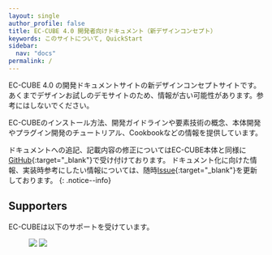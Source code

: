 ```yaml
---
layout: single
author_profile: false
title: EC-CUBE 4.0 開発者向けドキュメント（新デザインコンセプト）
keywords: このサイトについて, QuickStart
sidebar:
  nav: "docs"
permalink: /
---
```


EC-CUBE 4.0 の開発ドキュメントサイトの新デザインコンセプトサイトです。
あくまでデザインお試しのデモサイトのため、情報が古い可能性があります。参考にはしないでください。
 
EC-CUBEのインストール方法、開発ガイドラインや要素技術の概念、本体開発やプラグイン開発のチュートリアル、Cookbookなどの情報を提供しています。  
  
ドキュメントへの追記、記載内容の修正についてはEC-CUBE本体と同様に[GitHub](https://github.com/EC-CUBE/ec-cube.github.io/){:target="_blank"}で受け付けております。
ドキュメント化に向けた情報、実装時参考にしたい情報については、随時[Issue](https://github.com/EC-CUBE/ec-cube/issues/3380){:target="_blank"}を更新しております。
{: .notice--info}

## Supporters

EC-CUBEは以下のサポートを受けています。
<figure class="half">
    <a href="https://www.sakura.ad.jp/"><img src="/doc4-new-concept/images/3-1-2line-rgb-whiteback.png"></a>
    <a href="https://vaddy.net/ja/"><img src="/doc4-new-concept/images/VAddy_logo.png"></a>
</figure>
